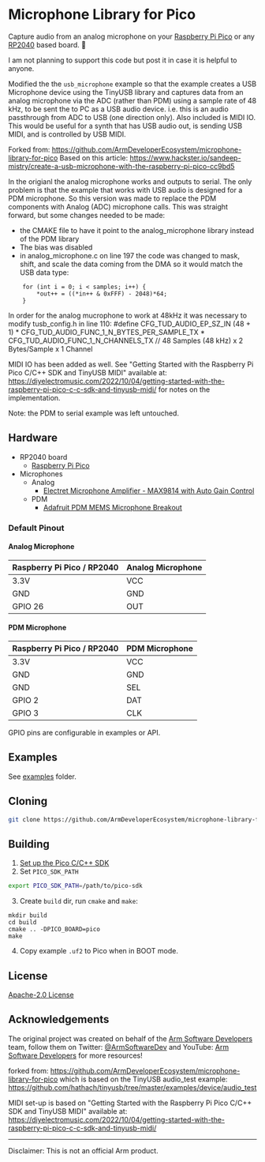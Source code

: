 # Microphone Library for Pico

Capture audio from an analog microphone on your [Raspberry Pi Pico](https://www.raspberrypi.org/products/raspberry-pi-pico/) or any [RP2040](https://www.raspberrypi.org/products/rp2040/) based board. 🎤

I am not planning to support this code but post it in case it is helpful to anyone.

Modified the the `usb_microphone` example  so that the example creates a USB Microphone device using the TinyUSB library and captures data from an analog microphone via the ADC (rather than PDM) using a sample rate of 48 kHz, to be sent the to PC as a USB audio device. i.e. this is an audio passthrough from ADC to USB (one direction only). Also included is MIDI IO. This would be useful for a synth that has USB audio out, is sending USB MIDI, and is controlled by USB MIDI.

Forked from: https://github.com/ArmDeveloperEcosystem/microphone-library-for-pico
Based on this article: https://www.hackster.io/sandeep-mistry/create-a-usb-microphone-with-the-raspberry-pi-pico-cc9bd5

In the origianl the analog microphone works and outputs to serial. The only problem is that the example that works with USB audio is designed for a PDM microphone. So this version was made to replace the PDM components with Analog (ADC) microphone calls. This was straight forward, but some changes needed to be made: 

- the CMAKE file to have it point to the analog_microphone library instead of the PDM library
- The bias was disabled
- in analog_microphone.c  on line 197 the code was changed to mask, shift, and scale the data coming from the DMA so it would match the USB data type:
```
    for (int i = 0; i < samples; i++) {
        *out++ = ((*in++ & 0xFFF) - 2048)*64;
    }
```

In order for the analog mucrophone to work at 48kHz it was necessary to modify tusb_config.h in line 110:
#define CFG_TUD_AUDIO_EP_SZ_IN                                        (48 + 1) * CFG_TUD_AUDIO_FUNC_1_N_BYTES_PER_SAMPLE_TX * CFG_TUD_AUDIO_FUNC_1_N_CHANNELS_TX      // 48 Samples (48 kHz) x 2 Bytes/Sample x 1 Channel


MIDI IO has been added as well.
See  "Getting Started with the Raspberry Pi Pico C/C++ SDK and TinyUSB MIDI" available at:
https://diyelectromusic.com/2022/10/04/getting-started-with-the-raspberry-pi-pico-c-c-sdk-and-tinyusb-midi/
for notes on the implementation.


Note: the PDM to serial example was left untouched.

## Hardware

 * RP2040 board
   * [Raspberry Pi Pico](https://www.raspberrypi.org/products/raspberry-pi-pico/)
 * Microphones
   * Analog
     * [Electret Microphone Amplifier - MAX9814 with Auto Gain Control](https://www.adafruit.com/product/1713) 
   * PDM
     * [Adafruit PDM MEMS Microphone Breakout](https://www.adafruit.com/product/3492)

### Default Pinout

#### Analog Microphone

| Raspberry Pi Pico / RP2040 | Analog Microphone |
| -------------------------- | ----------------- |
| 3.3V | VCC |
| GND | GND |
| GPIO 26 | OUT |

#### PDM Microphone

| Raspberry Pi Pico / RP2040 | PDM Microphone |
| -------------------------- | ----------------- |
| 3.3V | VCC |
| GND | GND |
| GND | SEL |
| GPIO 2 | DAT |
| GPIO 3 | CLK |

GPIO pins are configurable in examples or API.

## Examples

See [examples](examples/) folder.


## Cloning

```sh
git clone https://github.com/ArmDeveloperEcosystem/microphone-library-for-pico.git 
```

## Building

1. [Set up the Pico C/C++ SDK](https://datasheets.raspberrypi.org/pico/getting-started-with-pico.pdf)
2. Set `PICO_SDK_PATH`
```sh
export PICO_SDK_PATH=/path/to/pico-sdk
```
3. Create `build` dir, run `cmake` and `make`:
```
mkdir build
cd build
cmake .. -DPICO_BOARD=pico
make
```
4. Copy example `.uf2` to Pico when in BOOT mode.

## License

[Apache-2.0 License](LICENSE)

## Acknowledgements

The original project was created on behalf of the [Arm Software Developers](https://developer.arm.com/) team, follow them on Twitter: [@ArmSoftwareDev](https://twitter.com/armsoftwaredev) and YouTube: [Arm Software Developers](https://www.youtube.com/channel/UCHUAckhCfRom2EHDGxwhfOg) for more resources!

forked from: https://github.com/ArmDeveloperEcosystem/microphone-library-for-pico
which is based on the TinyUSB audio_test example:
https://github.com/hathach/tinyusb/tree/master/examples/device/audio_test

MIDI set-up is based on "Getting Started with the Raspberry Pi Pico C/C++ SDK and TinyUSB MIDI" available at:
https://diyelectromusic.com/2022/10/04/getting-started-with-the-raspberry-pi-pico-c-c-sdk-and-tinyusb-midi/

---

Disclaimer: This is not an official Arm product.
